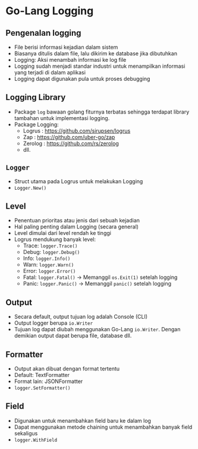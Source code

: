 # Go-Lang Logging
## Pengenalan logging
- File berisi informasi kejadian dalam sistem
- Biasanya ditulis dalam file, lalu dikirim ke database jika dibutuhkan
- Logging: Aksi menambah informasi ke log file
- Logging sudah menjadi standar industri untuk menampilkan informasi yang terjadi di dalam aplikasi
- Logging dapat digunakan pula untuk proses debugging

## Logging Library
- Package `log` bawaan golang fiturnya terbatas sehingga terdapat library tambahan untuk implementasi logging.
- Package Logging:
  - Logrus  : https://github.com/sirupsen/logrus
  - Zap     : https://github.com/uber-go/zap
  - Zerolog : https://github.com/rs/zerolog
  - dll.

## `Logger`
- Struct utama pada Logrus untuk melakukan Logging
- `Logger.New()`

## Level
- Penentuan prioritas atau jenis dari sebuah kejadian
- Hal paling penting dalam Logging (secara general)
- Level dimulai dari level rendah ke tinggi
- Logrus mendukung banyak level:
  - Trace: `logger.Trace()`
  - Debug: `logger.Debug()`
  - Info: `logger.Info()`
  - Warn: `logger.Warn()`
  - Error: `logger.Error()` 
  - Fatal: `logger.Fatal()` -> Memanggil `os.Exit(1)` setelah logging
  - Panic: `logger.Panic()` -> Memanggil `panic()` setelah logging

## Output
- Secara default, output tujuan log adalah Console (CLI)
- Output logger berupa `io.Writer`
- Tujuan log dapat diubah menggunakan Go-Lang `io.Writer`. Dengan demikian output dapat berupa file, database dll.

## Formatter
- Output akan dibuat dengan format tertentu
- Default: TextFormatter
- Format lain: JSONFormatter
- `logger.SetFormatter()`

## Field
- Digunakan untuk menambahkan field baru ke dalam log
- Dapat menggunakan metode chaining untuk menambahkan banyak field sekaligus
- `logger.WithField`
